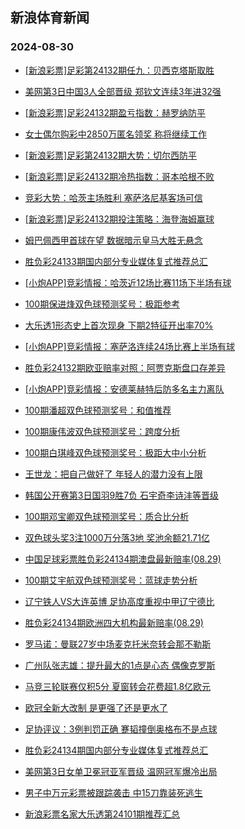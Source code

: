 ## 新浪体育新闻 
### 2024-08-30

+ [[新浪彩票]足彩第24132期任九：贝西克塔斯取胜](https://sports.sina.com.cn/l/2024-08-29/doc-incmhewv9883881.shtml)

+ [美网第3日中国3人全部晋级 郑钦文连续3年进32强](https://sports.sina.com.cn/tennis/china/2024-08-29/doc-incmhrnk4352862.shtml)

+ [[新浪彩票]足彩24132期盈亏指数：赫罗纳防平](https://sports.sina.com.cn/l/2024-08-29/doc-incmhewq4483259.shtml)

+ [女士偶尔购彩中2850万匿名领奖 称将继续工作](https://sports.sina.com.cn/l/2024-08-29/doc-incmhewq4484791.shtml)

+ [[新浪彩票]足彩第24132期大势：切尔西防平](https://sports.sina.com.cn/l/2024-08-29/doc-incmhewv9883536.shtml)

+ [[新浪彩票]足彩24132期冷热指数：哥本哈根不败](https://sports.sina.com.cn/l/2024-08-29/doc-incmhewu3117950.shtml)

+ [竞彩大势：哈茨主场胜利 塞萨洛尼基客场可信](https://sports.sina.com.cn/l/2024-08-29/doc-incmhewq4479910.shtml)

+ [[新浪彩票]足彩24132期投注策略：海登海姆赢球](https://sports.sina.com.cn/l/2024-08-29/doc-incmhewq4482843.shtml)

+ [姆巴佩西甲首球在望 数据暗示皇马大胜无悬念](https://sports.sina.com.cn/l/2024-08-29/doc-incmexck3558619.shtml)

+ [胜负彩24133期国内部分专业媒体复式推荐总汇](https://sports.sina.com.cn/l/2024-08-29/doc-incmhmeq1212364.shtml)

+ [[小炮APP]竞彩情报：哈茨近12场比赛11场下半场有球](https://sports.sina.com.cn/l/2024-08-29/doc-incmhmet9808728.shtml)

+ [100期保进烽双色球预测奖号：极距参考](https://sports.sina.com.cn/l/2024-08-29/doc-incmhrnr9704939.shtml)

+ [大乐透1形态史上首次现身 下期2特征开出率70%](https://sports.sina.com.cn/l/2024-08-29/doc-incmiaae4187639.shtml)

+ [[小炮APP]竞彩情报：塞萨洛连续24场比赛上半场有球](https://sports.sina.com.cn/l/2024-08-29/doc-incmhmet9817407.shtml)

+ [胜负彩24132期欧亚赔率对照：阿贾克斯盘口存差异](https://sports.sina.com.cn/l/2024-08-29/doc-incmhmen4409662.shtml)

+ [[小炮APP]竞彩情报：安德莱赫特后防多名主力离队](https://sports.sina.com.cn/l/2024-08-29/doc-incmhmet9804720.shtml)

+ [100期潘超双色球预测奖号：和值推荐](https://sports.sina.com.cn/l/2024-08-29/doc-incmhrnr9705080.shtml)

+ [100期康伟波双色球预测奖号：跨度分析](https://sports.sina.com.cn/l/2024-08-29/doc-incmhrnk4328270.shtml)

+ [100期白琪峰双色球预测奖号：极距大中小分析](https://sports.sina.com.cn/l/2024-08-29/doc-incmhrnr9703514.shtml)

+ [王世龙：把自己做好了 年轻人的潜力没有上限](https://sports.sina.com.cn/china/2024-08-29/doc-incmiaak2869212.shtml)

+ [韩国公开赛第3日国羽9胜7负 石宇奇李诗沣等晋级](https://sports.sina.com.cn/others/badmin/2024-08-29/doc-incminse2749845.shtml)

+ [100期邓宝卿双色球预测奖号：质合比分析](https://sports.sina.com.cn/l/2024-08-29/doc-incmhrnq2940369.shtml)

+ [双色球头奖3注1000万分落3地 奖池余额21.71亿](https://sports.sina.com.cn/l/2024-08-29/doc-incmisxy0753119.shtml)

+ [中国足球彩票胜负彩24134期澳盘最新赔率(08.29)](https://sports.sina.com.cn/l/2024-08-29/doc-incmiaak2832513.shtml)

+ [100期艾宇航双色球预测奖号：蓝球走势分析](https://sports.sina.com.cn/l/2024-08-29/doc-incmhrnn1105596.shtml)

+ [辽宁铁人VS大连英博 足协高度重视中甲辽宁德比](https://sports.sina.com.cn/china/2024-08-29/doc-incmhrnr9731648.shtml)

+ [胜负彩24134期欧洲四大机构最新赔率(08.29)](https://sports.sina.com.cn/l/2024-08-29/doc-incmiaam9598329.shtml)

+ [罗马诺：曼联27岁中场麦克托米奈转会那不勒斯](https://sports.sina.com.cn/g/seriea/2024-08-29/doc-incmiaam9636358.shtml)

+ [广州队张志雄：提升最大的1点是心态 偶像克罗斯](https://sports.sina.com.cn/china/2024-08-29/doc-incmhrnk4352667.shtml)

+ [马竞三轮联赛仅积5分 夏窗转会花费超1.8亿欧元](https://sports.sina.com.cn/g/laliga/2024-08-29/doc-incmiaam9577350.shtml)

+ [欧冠全新大改制 是更强了还是更水了](https://sports.sina.com.cn/g/pl/2024-08-29/doc-incmhmet9825478.shtml)

+ [足协评议：3例判罚正确 蹇韬撞倒奥格布不是点球](https://sports.sina.com.cn/china/2024-08-29/doc-incmhrnq2944300.shtml)

+ [胜负彩24134期国内部分专业媒体复式推荐总汇](https://sports.sina.com.cn/l/2024-08-29/doc-incmhrnq2933510.shtml)

+ [美网第3日女单卫冕冠亚军晋级 温网冠军爆冷出局](https://sports.sina.com.cn/tennis/wta/2024-08-29/doc-incmhrnq2979066.shtml)

+ [男子中万元彩票被跟踪袭击 中15刀靠装死逃生](https://sports.sina.com.cn/l/2024-08-30/doc-incmkivv9307383.shtml)

+ [新浪彩票名家大乐透第24101期推荐汇总](https://sports.sina.com.cn/l/2024-08-29/doc-incmiaah0954885.shtml)

